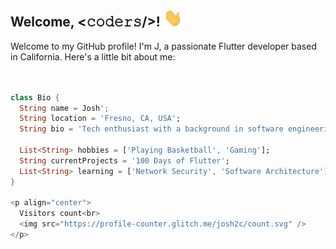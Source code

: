 ## Welcome, <𝚌𝚘𝚍𝚎𝚛𝚜/>! <img src="https://raw.githubusercontent.com/ABSphreak/ABSphreak/master/gifs/Hi.gif" width="30px"></h2>

Welcome to my GitHub profile! I'm J, a passionate Flutter developer based in California. Here's a little bit about me:

```dart


class Bio {
  String name = Josh';
  String location = 'Fresno, CA, USA';
  String bio = 'Tech enthusiast with a background in software engineering and business.';
  
  List<String> hobbies = ['Playing Basketball', 'Gaming'];
  String currentProjects = '100 Days of Flutter';
  List<String> learning = ['Network Security', 'Software Architecture'];
}

<p align="center"> 
  Visitors count<br>
  <img src="https://profile-counter.glitch.me/josh2c/count.svg" />
</p>

